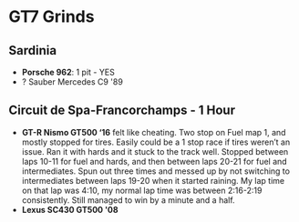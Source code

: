 # GT7 Grinds

## Sardinia

- **Porsche 962**: 1 pit - YES
- ? Sauber Mercedes C9 '89

## Circuit de Spa-Francorchamps - 1 Hour

- **GT-R Nismo GT500 ‘16** felt like cheating. Two stop on Fuel map 1, and mostly stopped for tires. Easily could be a 1 stop race if tires weren’t an issue. Ran it with hards and it stuck to the track well. Stopped between laps 10-11 for fuel and hards, and then between laps 20-21 for fuel and intermediates. Spun out three times and messed up by not switching to intermediates between laps 19-20 when it started raining. My lap time on that lap was 4:10, my normal lap time was between 2:16-2:19 consistently. Still managed to win by a minute and a half.
- **Lexus SC430 GT500 '08**


